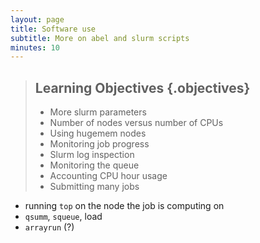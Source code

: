 ```yaml
---
layout: page
title: Software use  
subtitle: More on abel and slurm scripts  
minutes: 10
---
```

> ## Learning Objectives {.objectives}
>
> * More slurm parameters
> * Number of nodes versus number of CPUs  
> * Using hugemem nodes
> * Monitoring job progress
> * Slurm log inspection
> * Monitoring the queue
> * Accounting CPU hour usage
> * Submitting many jobs

* running `top` on the node the job is computing on
* `qsumm`, `squeue`, load
* `arrayrun` (?)
